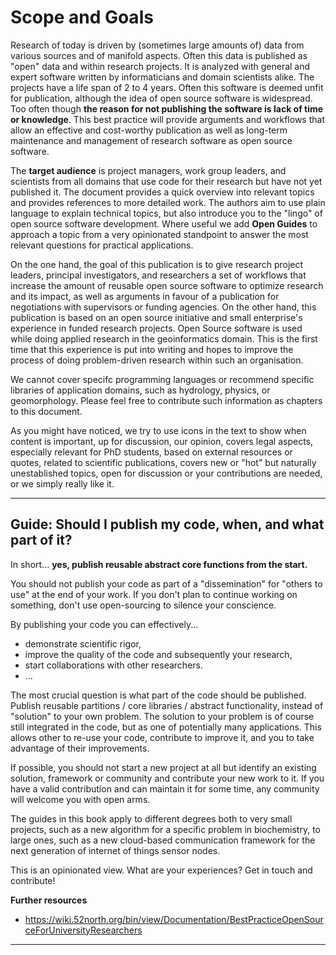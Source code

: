 # Scope and Goals

Research of today is driven by (sometimes large amounts of) data from various sources and of manifold aspects. Often this data is published as "open" data and within research projects. It is analyzed with general and expert software written by informaticians and domain scientists alike. The projects have a life span of 2 to 4 years. Often this software is deemed unfit for publication, although the idea of open source software is widespread. Too often though **the reason for not publishing the software is lack of time or knowledge**. This best practice will provide arguments and workflows that allow an effective and cost-worthy publication as well as long-term maintenance and management of research software as open source software.

The **target audience** is project managers, work group leaders, and scientists from all domains that use code for their research but have not yet published it. The document provides a quick overview into relevant topics and provides references to more detailed work. The authors aim to use plain language to explain technical topics, but also introduce you to the "lingo" of open source software development. Where useful we add **<i class="octicon octicon-megaphone"></i> Open Guides** to approach a topic from a very opinionated standpoint to answer the most relevant questions for practical applications.

On the one hand, the goal of this publication is to give research project leaders, principal investigators, and researchers a set of workflows that increase the amount of reusable open source software to optimize research and its impact, as well as arguments in favour of a publication for negotiations with supervisors or funding agencies.
On the other hand, this publication is based on an open source initiative and small enterprise's experience in funded research projects. Open Source software is used while doing applied research in the geoinformatics domain. This is the first time that this experience is put into writing and hopes to improve the process of doing problem-driven research within such an organisation.

We cannot cover specifc programming languages or recommend specific libraries of application domains, such as hydrology, physics, or geomorphology. Please feel free to <i class="octicon octicon-comment-discussion"></i> contribute such information as chapters to this document.

<!-- https://octicons.github.com/ -->
As you might have noticed, we try to use icons in the text to show when content is <i class="octicon octicon-alert"></i> important, up for <i class="octicon octicon-comment-discussion"></i> discussion, our <i class="octicon octicon-megaphone"></i> opinion, covers <i class="octicon octicon-law"></i> legal aspects, especially relevant for <i class="octicon octicon-mortar-board"></i> PhD students, based on <i class="octicon octicon-link-external"></i> external resources or <i class="octicon octicon-quote"></i> quotes, related to <i class="octicon octicon-pencil"></i> scientific publications, covers <i class="octicon octicon-pulse"></i> new or <i class="octicon octicon-flame"></i> "hot" but naturally unestablished topics, <i class="octicon octicon-comment-discussion"></i> open for discussion or your contributions are needed, or we simply <i class="octicon octicon-heart"></i> really like it.

<!-- http://styleguide.gitbook.com/ -->

---

## <i class="octicon octicon-megaphone"></i> Guide: Should I publish my code, when, and what part of it?</h3>

In short... <b>yes, publish reusable abstract core functions from the start.</b>

You should not publish your code as part of a "dissemination" for "others to use" at the end of your work. If you don't plan to continue working on something, don't use open-sourcing to silence your conscience.
        
By publishing your code you can effectively...
* demonstrate scientific rigor,
* improve the quality of the code and subsequently your research,
* start collaborations with other researchers.
* ...

The most crucial question is what part of the code should be published. Publish reusable partitions / core libraries / abstract functionality, instead of "solution" to your own problem. The solution to your problem is of course still integrated in the code, but as one of potentially many applications. This allows other to re-use your code, contribute to improve it, and you to take advantage of their improvements.

If possible, you should not start a new project at all but identify an existing solution, framework or community and contribute your new work to it. If you have a valid contribution and can maintain it for some time, any community will welcome you with open arms.
        
The guides in this book apply to different degrees both to very small projects, such as a new algorithm for a specific problem in biochemistry, to large ones, such as a new cloud-based communication framework for the next generation of internet of things sensor nodes.

<i class="octicon octicon-comment-discussion"></i> This is an opinionated view. What are your experiences? Get in touch and contribute!</p>

**Further resources**
* https://wiki.52north.org/bin/view/Documentation/BestPracticeOpenSourceForUniversityResearchers

---